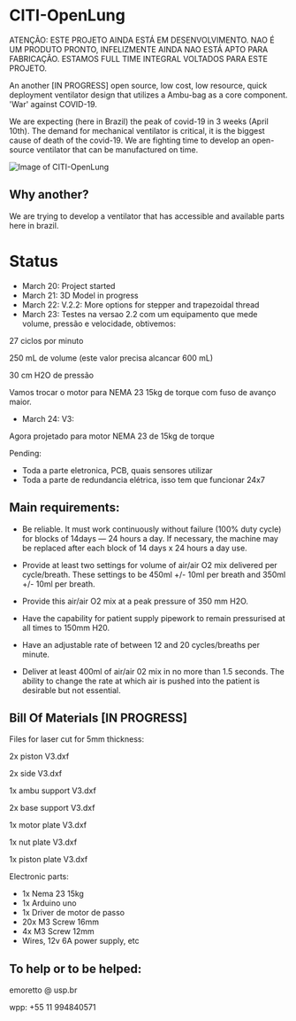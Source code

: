 # CITI-OpenLung

ATENÇÃO: ESTE PROJETO AINDA ESTÁ EM DESENVOLVIMENTO. NAO É UM PRODUTO PRONTO, INFELIZMENTE AINDA NAO ESTÁ APTO PARA FABRICAÇÃO. ESTAMOS FULL TIME INTEGRAL VOLTADOS PARA ESTE PROJETO.

An another [IN PROGRESS] open source, low cost, low resource, quick deployment ventilator design that utilizes a Ambu-bag as a core component.  'War' against COVID-19.

We are expecting (here in Brazil) the peak of covid-19 in 3 weeks (April 10th). The demand for mechanical ventilator is critical, it is the biggest cause of death of the covid-19. We are fighting time to develop an open-source ventilator that can be manufactured on time.

![Image of CITI-OpenLung](https://github.com/emersonmoretto/CITI-OpenLung/blob/master/images/Screen%20Shot%202020-03-21%20at%2004.50.34.png)

## Why another?

We are trying to develop a ventilator that has accessible and available parts here in brazil.

# Status


- March 20: Project started
- March 21: 3D Model in progress 
- March 22: V.2.2: More options for stepper and trapezoidal thread
- March 23: Testes na versao 2.2 com um equipamento que mede volume, pressão e velocidade, obtivemos:

27 ciclos por minuto

250 mL de volume (este valor precisa alcancar 600 mL)

30 cm H2O de pressão


Vamos trocar o motor para NEMA 23 15kg de torque com fuso de avanço maior.

- March 24: V3:

Agora projetado para motor NEMA 23 de 15kg de torque

Pending:
- Toda a parte eletronica, PCB, quais sensores utilizar
- Toda a parte de redundancia elétrica, isso tem que funcionar 24x7


## Main requirements:

- Be reliable. It must work continuously without failure (100% duty cycle) for blocks of 14days — 24 hours a day. If necessary, the machine may be replaced after each block of 14 days x 24 hours a day use.

- Provide at least two settings for volume of air/air O2 mix delivered per cycle/breath. These settings to be 450ml +/- 10ml per breath and 350ml +/- 10ml per breath.

- Provide this air/air O2 mix at a peak pressure of 350 mm H2O.

- Have the capability for patient supply pipework to remain pressurised at all times to 150mm H20.

- Have an adjustable rate of between 12 and 20 cycles/breaths per minute.

- Deliver at least 400ml of air/air 02 mix in no more than 1.5 seconds. The ability to change the rate at which air is pushed into the patient is desirable but not essential.


## Bill Of Materials [IN PROGRESS]

Files for laser cut for 5mm thickness:

2x piston V3.dxf

2x side V3.dxf

1x ambu support V3.dxf	

2x base support V3.dxf	

1x motor plate V3.dxf	

1x nut plate V3.dxf	

1x piston plate V3.dxf	


Electronic parts: 

- 1x Nema 23 15kg
- 1x Arduino uno
- 1x Driver de motor de passo
- 20x M3 Screw 16mm
- 4x M3 Screw 12mm 
- Wires, 12v 6A power supply, etc


## To help or to be helped:

emoretto @ usp.br

wpp: +55 11 994840571
